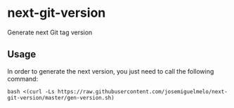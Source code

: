 # next-git-version

Generate next Git tag version

## Usage

In order to generate the next version, you just need to call the following command:

    bash <(curl -Ls https://raw.githubusercontent.com/josemiguelmelo/next-git-version/master/gen-version.sh)
